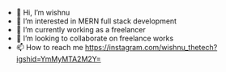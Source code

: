 - 👋 Hi, I’m wishnu
- 👀 I’m interested in MERN full stack development
- 🌱 I’m currently working as a freelancer
- 💞️ I’m looking to collaborate on freelance works
- 📫 How to reach me https://instagram.com/wishnu_thetech?igshid=YmMyMTA2M2Y=

<!---
wishnu22/wishnu22 is a ✨ special ✨ repository because its `README.md` (this file) appears on your GitHub profile.
You can click the Preview link to take a look at your changes.
--->
